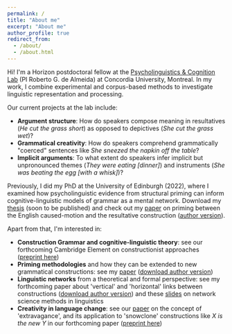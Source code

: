 ```yaml
---
permalink: /
title: "About me"
excerpt: "About me"
author_profile: true
redirect_from: 
  - /about/
  - /about.html
---
```


Hi! I'm a Horizon postdoctoral fellow at the <a href="https://psycholinguistics.weebly.com/">Psycholinguistics & Cognition Lab</a> (PI Roberto G. de Almeida) at Concordia University, Montreal. 
In my work, I combine experimental and corpus-based methods to investigate linguistic representation and processing.

Our current projects at the lab include:
<ul>
  <li><b>Argument structure</b>: How do speakers compose meaning in resultatives (<i>He cut the grass short</i>) as opposed to depictives (<i>She cut the grass wet</i>)?</li>
  <li><b>Grammatical creativity</b>: How do speakers comprehend grammatically "coerced" sentences like <i>She sneezed the napkin off the table</i>?</li>
  <li><b>Implicit arguments</b>: To what extent do speakers infer implicit but unpronounced themes (<i>They were eating [dinner]</i>) and instruments (<i>She was beating the egg [with a whisk]</i>)?</li>
</ul>

Previously, I did my PhD at the University of Edinburgh (2022), where I examined how psycholinguistic evidence from structural priming can inform cognitive-linguistic models of grammar as a mental network. Download my <a href="https://tungerer.github.io/files/Ungerer-2022-Structural-priming-in-the-grammatical-network.pdf">thesis</a> (soon to be published) and check out my <a href="https://doi.org/10.1515/cog-2020-0016">paper</a> on priming between the English caused-motion and the resultative construction (<a href="https://tungerer.github.io/files/Ungerer-2021-Using-structural-priming-to-test-links.pdf">author version</a>).

Apart from that, I'm interested in:
<ul>
  <li><b>Construction Grammar and cognitive-linguistic theory</b>: see our forthcoming Cambridge Element on constructionist approaches (<a href="https://doi.org/10.31234/osf.io/83dvj">preprint here</a>)</li>
  <li><b>Priming methodologies</b> and how they can be extended to new grammatical constructions: see my <a href="https://doi.org/10.1515/gcla-2022-0008">paper</a> (<a href="https://tungerer.github.io/files/Ungerer-2022-Extending-structural-priming.pdf">download author version</a>)</li>
  <li><b>Linguistic networks</b> from a theoretical and formal perspective: see my forthcoming paper about 'vertical' and 'horizontal' links between constructions (<a href="https://tungerer.github.io/files/Ungerer-forthc-Vertical-and-horizontal-links.pdf">download author version</a>) and these <a href="https://tungerer.github.io/files/Ungerer-2021-Network-science-methods.pdf">slides</a> on network science methods in linguistics</li>
  <li><b>Creativity in language change</b>: see our <a href="https://doi.org/10.1075/bjl.00058.ung">paper</a> on the concept of 'extravagance', and its application to 'snowclone' constructions like <i>X is the new Y</i> in our forthcoming paper (<a href="https://doi.org/10.31234/osf.io/y6a8g">preprint here</a>)</li>
</ul>
